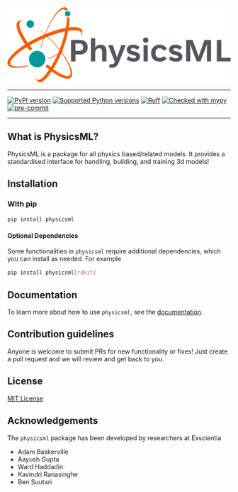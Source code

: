 <picture>
  <source media="(prefers-color-scheme: dark)" srcset="docs/source/_static/PhysicsML_Logo_PhyML_logo%20full%20light-cropped.svg">
  <img alt="PhysicsML logo" src="docs/source/_static/PhysicsML_Logo_PhyML_logo%20full%20dark-cropped.svg">
</picture>

---

[![PyPI version](https://img.shields.io/pypi/v/physicsml)](https://pypi.org/project/physicsml/)
[![Supported Python versions](https://img.shields.io/badge/python-3.10%20%7C%203.11-blue.svg)](https://docs.python.org/3/whatsnew/index.html)
[![Ruff](https://img.shields.io/endpoint?url=https://raw.githubusercontent.com/charliermarsh/ruff/main/assets/badge/v2.json)](https://github.com/charliermarsh/ruff)
[![Checked with mypy](https://img.shields.io/badge/mypy-checked-blue)](http://mypy-lang.org/)
[![pre-commit](https://img.shields.io/badge/pre--commit-enabled-brightgreen?logo=pre-commit)](https://github.com/pre-commit/pre-commit)


---

## What is PhysicsML?

PhysicsML is a package for all physics based/related models. It provides a standardised interface for handling, building,
and training 3d models!

## Installation
### With pip

```bash
pip install physicsml
```

#### Optional Dependencies

Some functionalities in `physicsml` require additional dependencies, which you can install as needed. For example

```bash
pip install physicsml[rdkit]
```

## Documentation

To learn more about how to use ``physicsml``, see the [documentation](https://exscientia.github.io/physicsml/).

## Contribution guidelines

Anyone is welcome to submit PRs for new functionality or fixes! Just create a pull request and we will review and get back to
you.

## License
[MIT License](LICENSE)

## Acknowledgements

The ``physicsml`` package has been developed by researchers at Exscientia

* Adam Baskerville
* Aayush Gupta
* Ward Haddadin
* Kavindri Ranasinghe
* Ben Suutari
